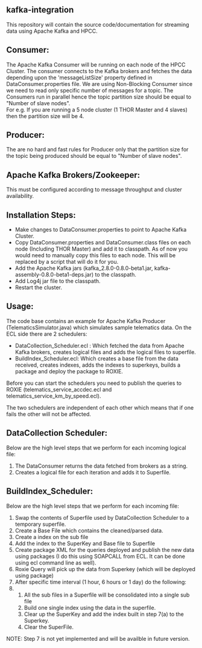 kafka-integration
----------

This repository will contain the source code/documentation for streaming data using Apache Kafka and HPCC.

Consumer:
----------

The Apache Kafka Consumer will be running on each node of the HPCC Cluster. The consumer connects to the Kafka brokers and fetches the data
depending upon the 'messageListSize' property defined in DataConsumer.properties file. We are using Non-Blocking Consumer since we need to read only specific number of messages for a topic.
The Consumers run in parallel hence the topic partition size should be equal to "Number of slave nodes". <br />
For e.g. If you are running a 5 node cluster (1 THOR Master and 4 slaves) then the partition size will be 4.

Producer:
----------

The are no hard and fast rules for Producer only that the partition size for the topic being produced should be equal to "Number of slave nodes".

Apache Kafka Brokers/Zookeeper:
----------

This must be configured according to message throughput and cluster availability.

Installation Steps:
----------

- Make changes to DataConsumer.properties to point to Apache Kafka Cluster.
- Copy DataConsumer.properties and DataConsumer.class files on each node (Including THOR Master) and add it to classpath. 
  As of now you would need to manually copy this files to each node. This will be replaced by a script that will do it for you.
- Add the Apache Kafka jars (kafka_2.8.0-0.8.0-beta1.jar, kafka-assembly-0.8.0-beta1-deps.jar) to the classpath.
- Add Log4j jar file to the classpath.
- Restart the cluster.

Usage:
----------

The code base contains an example for Apache Kafka Producer (TelematicsSimulator.java) which simulates sample telematics data.
On the ECL side there are 2 schedulers: <br />
- DataCollection_Scheduler.ecl : Which fetched the data from Apache Kafka brokers, creates logical files and adds the logical files to superfile.
- BuildIndex_Scheduler.ecl: Which creates a base file from the data received, creates indexes, adds the indexes to superkeys, builds a package and deploy the package to ROXIE.


Before you can start the schedulers you need to publish the queries to ROXIE (telematics_service_accdec.ecl and telematics_service_km_by_speed.ecl).

The two schedulers are independent of each other which means that if one fails the other will not be affected.

DataCollection Scheduler:
----------

Below are the high level steps that we perform for each incoming logical file: <br />
1. The DataConsumer returns the data fetched from brokers as a string. <br />
2. Creates a logical file for each iteration and adds it to Superfile. <br />

BuildIndex_Scheduler:
----------

Below are the high level steps that we perform for each incoming file: <br />
<ol>
<li> Swap the contents of Superfile used by DataCollection Scheduler to a temporary superfile. </li>
<li> Create a Base File which contains the cleaned/parsed data. </li>
<li> Create a index on the sub file </li>
<li> Add the index to the SuperKey and Base file to Superfile </li>
<li> Create package XML for the queries deployed and publish the new data using packages (I do this using SOAPCALL from ECL. It can be done using ecl command line as well). </li>
<li> Roxie Query will pick up the data from Superkey (which will be deployed using package) </li>
<li> After specific time interval (1 hour, 6 hours or 1 day) do the following: </li>
<li> 
	<ol> 
		<li> All the sub files in a Superfile will be consolidated into a single sub file </li>
		<li> Build one single index using the data in the superfile. </li>
		<li> Clear up the SuperKey and add the index built in step 7(a) to the Superkey. </li>
	    <li> Clear the SuperFile. </li>
	</ol>
</li>
</ol>
NOTE: Step 7 is not yet implemented and will be availble in future version.

